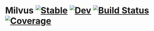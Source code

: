 # Milvus [![Stable](https://img.shields.io/badge/docs-stable-blue.svg)](https://zsz00.github.io/Milvus.jl/stable/) [![Dev](https://img.shields.io/badge/docs-dev-blue.svg)](https://zsz00.github.io/Milvus.jl/dev/) [![Build Status](https://github.com/zsz00/Milvus.jl/actions/workflows/CI.yml/badge.svg?branch=main)](https://github.com/zsz00/Milvus.jl/actions/workflows/CI.yml?query=branch%3Amain) [![Coverage](https://codecov.io/gh/zsz00/Milvus.jl/branch/main/graph/badge.svg)](https://codecov.io/gh/zsz00/Milvus.jl)
